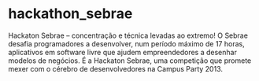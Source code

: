 hackathon_sebrae
================

Hackaton Sebrae – concentração e técnica levadas ao extremo!  O Sebrae desafia programadores a desenvolver, num período máximo de 17 horas, aplicativos em software livre que ajudem empreendedores a desenhar modelos de negócios. É a Hackaton Sebrae, uma competição que promete mexer com o cérebro de desenvolvedores na Campus Party 2013.